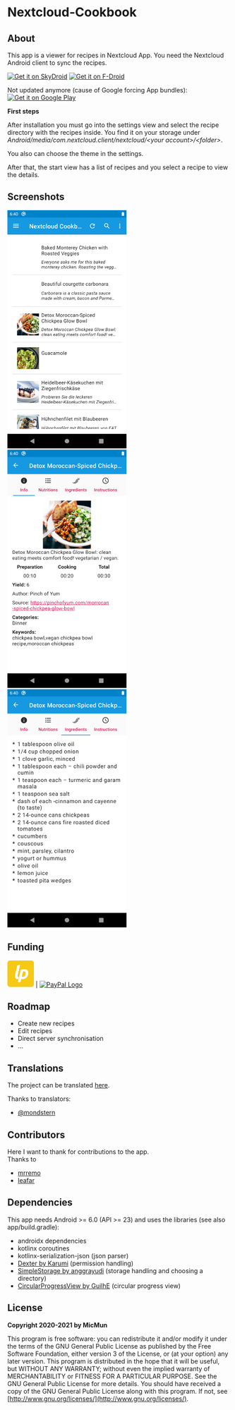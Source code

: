 # Nextcloud-Cookbook

## About

This app is a viewer for recipes in Nextcloud App.
You need the Nextcloud Android client to sync the recipes.

[<img src="https://to.skydroid.app/assets/skydroid.svg"
      alt="Get it on SkyDroid"
      width="160">](https://to.skydroid.app/nextcloud-cookbook.micmun.de)
[<img src="https://f-droid.org/badge/get-it-on.svg"
      alt="Get it on F-Droid"
      width="160">](https://f-droid.org/en/packages/de.micmun.android.nextcloudcookbook/)

Not updated anymore (cause of Google forcing App bundles):  
[<img src="https://play.google.com/intl/en_us/badges/images/generic/en_badge_web_generic.png"
      alt="Get it on Google Play"
      height="60">](https://play.google.com/store/apps/details?id=de.micmun.android.nextcloudcookbook)

**First steps**

After installation you must go into the settings view and select the recipe directory with the recipes inside.
You find it on your storage under _Android/media/com.nextcloud.client/nextcloud/&lt;your account&gt;/&lt;folder&gt;_.

You also can choose the theme in the settings.

After that, the start view has a list of recipes and you select a recipe to view the details.

## Screenshots

<img src="fastlane/metadata/android/en-US/images/phoneScreenshots/screenshot_start.png" width="270" height="540" alt="Screenshot start with list"/>
<img src="fastlane/metadata/android/en-US/images/phoneScreenshots/screenshot_detail_info.png" width="270" height="540" alt="Screenshot detail view with info tab"/>
<img src="fastlane/metadata/android/en-US/images/phoneScreenshots/screenshot_detail_ingredients.png" width="270" height="540" alt="Screenshot detail view with ingredients tab"/>

## Funding

[<img src="liberapay_logo.png" alt="Liberapay logo" height="60">](https://liberapay.com/MicMun/donate) |
[<img src="https://www.paypalobjects.com/webstatic/de_DE/i/de-pp-logo-200px.png" alt="PayPal Logo" height="60"/>](https://paypal.me/MicMun85)

## Roadmap

- Create new recipes
- Edit recipes
- Direct server synchronisation
- ...

## Translations

The project can be translated [here](https://weblate.bubu1.eu/projects/nextcloud-cookbook-android-app/).

Thanks to translators:

- [@mondstern](https://mastodon.technology/@mondstern)

## Contributors

Here I want to thank for contributions to the app.  
Thanks to

- [mrremo](https://codeberg.org/mrremo)
- [leafar](https://codeberg.org/leafar)

## Dependencies

This app needs Android &gt;= 6.0 (API &gt;= 23) and uses the libraries (see also app/build.gradle):

- androidx dependencies
- kotlinx coroutines
- kotlinx-serialization-json (json parser)
- [Dexter by Karumi](https://github.com/Karumi/Dexter) (permission handling)
- [SimpleStorage by anggrayudi](https://github.com/anggrayudi/SimpleStorage) (storage handling and choosing a directory)
- [CircularProgressView by GuilhE](https://github.com/GuilhE/CircularProgressView) (circular progress view)

## License

**Copyright 2020-2021 by MicMun**

This program is free software: you can redistribute it and/or modify it under the terms of the GNU
General Public License as published by the Free Software Foundation, either version 3 of the License, or
(at your option) any later version.
This program is distributed in the hope that it will be useful, but WITHOUT ANY WARRANTY;
without even the implied warranty of MERCHANTABILITY or FITNESS FOR A PARTICULAR PURPOSE.
See the GNU General Public License for more details.
You should have received a copy of the GNU General Public License along with this program. If not, see
[http://www.gnu.org/licenses/](http://www.gnu.org/licenses/).

